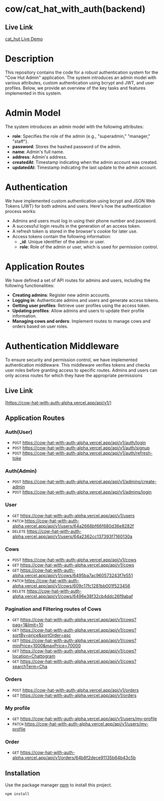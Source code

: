 # cow/cat_hat_with_auth(backend)

## Live Link
[cat_hut Live Demo](https://cow-hat-with-auth-alpha.vercel.app/)

# Description

This repository contains the code for a robust authentication system for the "Cow Hut Admin" application. The system introduces an admin model with various attributes, custom authentication using bcrypt and JWT, and user profiles. Below, we provide an overview of the key tasks and features implemented in this system.

# Admin Model

The system introduces an admin model with the following attributes:

- **role**: Specifies the role of the admin (e.g., "superadmin," "manager," "staff").
- **password**: Stores the hashed password of the admin.
- **name**: Admin's full name.
- **address**: Admin's address.
- **createdAt**: Timestamp indicating when the admin account was created.
- **updatedAt**: Timestamp indicating the last update to the admin account.

# Authentication

We have implemented custom authentication using bcrypt and JSON Web Tokens (JWT) for both admins and users. Here's how the authentication process works:

- Admins and users must log in using their phone number and password.
- A successful login results in the generation of an access token.
- A refresh token is stored in the browser's cookie for later use.
- Access tokens contain the following information:
  - **_id**: Unique identifier of the admin or user.
  - **role**: Role of the admin or user, which is used for permission control.

# Application Routes

We have defined a set of API routes for admins and users, including the following functionalities:

- **Creating admins**: Register new admin accounts.
- **Logging in**: Authenticate admins and users and generate access tokens.
- **Getting user profiles**: Retrieve user profiles using the access token.
- **Updating profiles**: Allow admins and users to update their profile information.
- **Managing cows and orders**: Implement routes to manage cows and orders based on user roles.

# Authentication Middleware

To ensure security and permission control, we have implemented authentication middleware. This middleware verifies tokens and checks user roles before granting access to specific routes. Admins and users can only access routes for which they have the appropriate permissions

## Live Link

[https://cow-hat-with-auth-alpha.vercel.app/api/v1/]

## Application Routes

### Auth(User)
- `POST`  https://cow-hat-with-auth-alpha.vercel.app/api/v1/auth/login
- `POST`  https://cow-hat-with-auth-alpha.vercel.app/api/v1/auth/signup
- `POST`  https://cow-hat-with-auth-alpha.vercel.app/api/v1/auth/refresh-toke


### Auth(Admin)
- `POST`  https://cow-hat-with-auth-alpha.vercel.app/api/v1/admins/create-admin
- `POST`  https://cow-hat-with-auth-alpha.vercel.app/api/v1/admins/login

### User

- `GET` https://cow-hat-with-auth-alpha.vercel.app/api/v1/users
- `PATCH` https://cow-hat-with-auth-alpha.vercel.app/api/v1/users/64a2668bf66f680d36e8282f 
- `DELETE` https://cow-hat-with-auth-alpha.vercel.app/api/v1/users/64a2362cc137393f7160130a 

### Cows

- `POST` https://cow-hat-with-auth-alpha.vercel.app/api/v1/cows
- `GET` https://cow-hat-with-auth-alpha.vercel.app/api/v1/cows
- `GET` https://cow-hat-with-auth-alpha.vercel.app/api/v1/cows/6495ba7ac960573243f7e551 
- `PATCH` https://cow-hat-with-auth-alpha.vercel.app/api/v1/cows/609c17fc1281bb001f523456 
- `DELETE` https://cow-hat-with-auth-alpha.vercel.app/api/v1/cows/6496e38f32cb4ddc26f9abaf 

### Pagination and Filtering routes of Cows

- `GET` https://cow-hat-with-auth-alpha.vercel.app/api/v1/cows?pag=1&limit=10
- `GET` https://cow-hat-with-auth-alpha.vercel.app/api/v1/cows?sortBy=price&sortOrder=asc
- `GET` https://cow-hat-with-auth-alpha.vercel.app/api/v1/cows?minPrice=1000&maxPrice=70000
- `GET` https://cow-hat-with-auth-alpha.vercel.app/api/v1/cows?location=Chattogram
- `GET` https://cow-hat-with-auth-alpha.vercel.app/api/v1/cows?searchTerm=Cha

### Orders

- `POST` https://cow-hat-with-auth-alpha.vercel.app/api/v1/orders
- `GET` https://cow-hat-with-auth-alpha.vercel.app/api/v1/orders

### My profile

- `GET` https://cow-hat-with-auth-alpha.vercel.app/api/v1/users/my-profile
- `PATCH` https://cow-hat-with-auth-alpha.vercel.app/api/v1/users/my-profile

### Order

- `GET` https://cow-hat-with-auth-alpha.vercel.app/api/v1/orders/64b8f2dece91135b64b43c5b

## Installation

Use the package manager [npm](https://www.npmjs.com/) to install this project.

```bash
npm install
